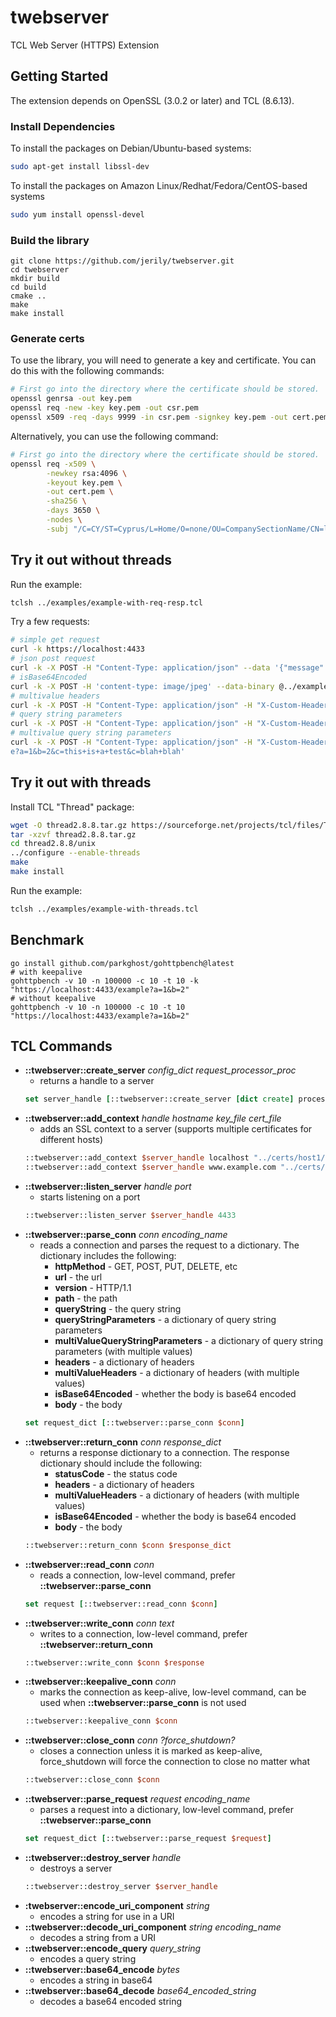 # twebserver

TCL Web Server (HTTPS) Extension

## Getting Started

The extension depends on OpenSSL (3.0.2 or later) and TCL (8.6.13).

### Install Dependencies

To install the packages on Debian/Ubuntu-based systems:
```bash
sudo apt-get install libssl-dev
```

To install the packages on Amazon Linux/Redhat/Fedora/CentOS-based systems
```bash
sudo yum install openssl-devel
```

### Build the library
```
git clone https://github.com/jerily/twebserver.git
cd twebserver
mkdir build
cd build
cmake ..
make
make install
```
### Generate certs

To use the library, you will need to generate a key and certificate.  You can do this with the following commands:
```bash
# First go into the directory where the certificate should be stored.
openssl genrsa -out key.pem
openssl req -new -key key.pem -out csr.pem
openssl x509 -req -days 9999 -in csr.pem -signkey key.pem -out cert.pem
```

Alternatively, you can use the following command:
```bash
# First go into the directory where the certificate should be stored.
openssl req -x509 \
        -newkey rsa:4096 \
        -keyout key.pem \
        -out cert.pem \
        -sha256 \
        -days 3650 \
        -nodes \
        -subj "/C=CY/ST=Cyprus/L=Home/O=none/OU=CompanySectionName/CN=localhost/CN=www.example.com"
```

## Try it out without threads

Run the example:
```bash
tclsh ../examples/example-with-req-resp.tcl
```

Try a few requests:
```bash
# simple get request
curl -k https://localhost:4433
# json post request
curl -k -X POST -H "Content-Type: application/json" --data '{"message": "hello world"}' https://localhost:4433
# isBase64Encoded
curl -k -X POST -H 'content-type: image/jpeg' --data-binary @../examples/Google_2015_logo.png https://localhost:4433
# multivalue headers
curl -k -X POST -H "Content-Type: application/json" -H "X-Custom-Header: asdf" -H "X-Custom-Header: qwerty" --data '{"message": "hello world"}' https://localhost:4433
# query string parameters
curl -k -X POST -H "Content-Type: application/json" -H "X-Custom-Header: this is a test" -H "X-Custom-Header: hello world" --data '{"message": "hello world"}' 'https://localhost:4433/example?a=1&b=2&c=this+is+a+test'
# multivalue query string parameters
curl -k -X POST -H "Content-Type: application/json" -H "X-Custom-Header: this is a test" -H "X-Custom-Header: hello world" --data '{"message": "hello world"}' 'https://localhost:4433/exampl
e?a=1&b=2&c=this+is+a+test&c=blah+blah'
```

## Try it out with threads

Install TCL "Thread" package:
```bash
wget -O thread2.8.8.tar.gz https://sourceforge.net/projects/tcl/files/Thread%20Extension/2.8.8/thread2.8.8.tar.gz/download
tar -xzvf thread2.8.8.tar.gz
cd thread2.8.8/unix
../configure --enable-threads
make
make install
```

Run the example:
```bash
tclsh ../examples/example-with-threads.tcl
```

## Benchmark
```
go install github.com/parkghost/gohttpbench@latest
# with keepalive
gohttpbench -v 10 -n 100000 -c 10 -t 10 -k "https://localhost:4433/example?a=1&b=2"
# without keepalive
gohttpbench -v 10 -n 100000 -c 10 -t 10 "https://localhost:4433/example?a=1&b=2"
```

## TCL Commands

* **::twebserver::create_server** *config_dict* *request_processor_proc*
    - returns a handle to a server
  ```tcl
  set server_handle [::twebserver::create_server [dict create] process_conn]
  ```
* **::twebserver::add_context** *handle* *hostname* *key_file* *cert_file*
  - adds an SSL context to a server (supports multiple certificates for different hosts)
  ```tcl
  ::twebserver::add_context $server_handle localhost "../certs/host1/key.pem" "../certs/host1/cert.pem"
  ::twebserver::add_context $server_handle www.example.com "../certs/host2/key.pem" "../certs/host2/cert.pem"
  ```
* **::twebserver::listen_server** *handle* *port*
    - starts listening on a port
  ```tcl
  ::twebserver::listen_server $server_handle 4433
  ```
* **::twebserver::parse_conn** *conn* *encoding_name*
  - reads a connection and parses the request to a dictionary.
    The dictionary includes the following:
    - **httpMethod** - GET, POST, PUT, DELETE, etc
    - **url** - the url
    - **version** - HTTP/1.1
    - **path** - the path
    - **queryString** - the query string
    - **queryStringParameters** - a dictionary of query string parameters
    - **multiValueQueryStringParameters** - a dictionary of query string parameters (with multiple values)
    - **headers** - a dictionary of headers
    - **multiValueHeaders** - a dictionary of headers (with multiple values)
    - **isBase64Encoded** - whether the body is base64 encoded
    - **body** - the body
  ```tcl
  set request_dict [::twebserver::parse_conn $conn]
  ```
* **::twebserver::return_conn** *conn* *response_dict*
  - returns a response dictionary to a connection.
    The response dictionary should include the following:
    - **statusCode** - the status code
    - **headers** - a dictionary of headers
    - **multiValueHeaders** - a dictionary of headers (with multiple values)
    - **isBase64Encoded** - whether the body is base64 encoded
    - **body** - the body
  ```tcl
  ::twebserver::return_conn $conn $response_dict
  ```
* **::twebserver::read_conn** *conn*
    - reads a connection, low-level command, prefer **::twebserver::parse_conn**
  ```tcl
  set request [::twebserver::read_conn $conn]
  ```
* **::twebserver::write_conn** *conn* *text*
    - writes to a connection, low-level command, prefer **::twebserver::return_conn**
  ```tcl
  ::twebserver::write_conn $conn $response
  ```
* **::twebserver::keepalive_conn** *conn*
  - marks the connection as keep-alive, low-level command, can be used when **::twebserver::parse_conn** is not used
  ```tcl
  ::twebserver::keepalive_conn $conn
  ```
* **::twebserver::close_conn** *conn* *?force_shutdown?*
    - closes a connection unless it is marked as keep-alive,
      force_shutdown will force the connection to close no matter what
  ```tcl
  ::twebserver::close_conn $conn
  ```
* **::twebserver::parse_request** *request* *encoding_name*
    - parses a request into a dictionary, low-level command, prefer **::twebserver::parse_conn**
  ```tcl
  set request_dict [::twebserver::parse_request $request]
  ```
* **::twebserver::destroy_server** *handle*
  - destroys a server
  ```tcl
  ::twebserver::destroy_server $server_handle
  ```
* **:twebserver::encode_uri_component** *string*
  - encodes a string for use in a URI
* **::twebserver::decode_uri_component** *string* *encoding_name*
  - decodes a string from a URI
* **::twebserver::encode_query** *query_string*
  - encodes a query string
* **::twebserver::base64_encode** *bytes*
  - encodes a string in base64
* **::twebserver::base64_decode** *base64_encoded_string*
  - decodes a base64 encoded string
